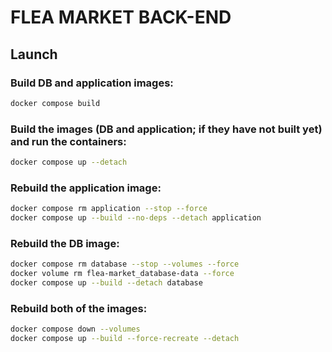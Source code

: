 # FLEA MARKET BACK-END

## Launch

### Build DB and application images:
```bash
docker compose build
```

### Build the images (DB and application; if they have not built yet) and run the containers:
```bash
docker compose up --detach
```

### Rebuild the application image:
```bash
docker compose rm application --stop --force
docker compose up --build --no-deps --detach application
```

### Rebuild the DB image:
```bash
docker compose rm database --stop --volumes --force
docker volume rm flea-market_database-data --force
docker compose up --build --detach database
```

### Rebuild both of the images:
```bash
docker compose down --volumes
docker compose up --build --force-recreate --detach
```

